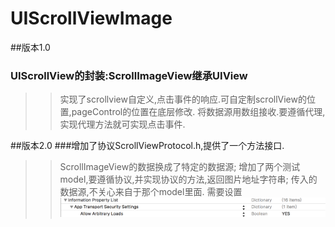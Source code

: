 # UIScrollViewImage
##版本1.0
### UIScrollView的封装:ScrollImageView继承UIView
>>  实现了scrollview自定义,点击事件的响应.可自定制scrollView的位置,pageControl的位置在底层修改.
>>  将数据源用数组接收.要遵循代理,实现代理方法就可实现点击事件.

##版本2.0
###增加了协议ScrollViewProtocol.h,提供了一个方法接口.
>>  ScrollImageView的数据换成了特定的数据源;
>>  增加了两个测试model,要遵循协议,并实现协议的方法,返回图片地址字符串;
>>  传入的数据源,不关心来自于那个model里面.
>>  需要设置![图片加载网络设置.png](/图片加载网络设置.png)
